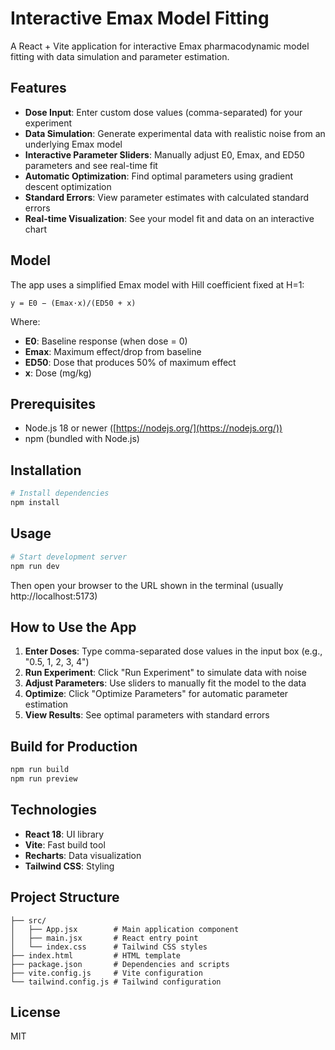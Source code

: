 # Interactive Emax Model Fitting

A React + Vite application for interactive Emax pharmacodynamic model fitting with data simulation and parameter estimation.

## Features

- **Dose Input**: Enter custom dose values (comma-separated) for your experiment
- **Data Simulation**: Generate experimental data with realistic noise from an underlying Emax model
- **Interactive Parameter Sliders**: Manually adjust E0, Emax, and ED50 parameters and see real-time fit
- **Automatic Optimization**: Find optimal parameters using gradient descent optimization
- **Standard Errors**: View parameter estimates with calculated standard errors
- **Real-time Visualization**: See your model fit and data on an interactive chart

## Model

The app uses a simplified Emax model with Hill coefficient fixed at H=1:

```
y = E0 − (Emax·x)/(ED50 + x)
```

Where:
- **E0**: Baseline response (when dose = 0)
- **Emax**: Maximum effect/drop from baseline
- **ED50**: Dose that produces 50% of maximum effect
- **x**: Dose (mg/kg)

## Prerequisites

- Node.js 18 or newer ([https://nodejs.org/](https://nodejs.org/))
- npm (bundled with Node.js)

## Installation

```powershell
# Install dependencies
npm install
```

## Usage

```powershell
# Start development server
npm run dev
```

Then open your browser to the URL shown in the terminal (usually http://localhost:5173)

## How to Use the App

1. **Enter Doses**: Type comma-separated dose values in the input box (e.g., "0.5, 1, 2, 3, 4")
2. **Run Experiment**: Click "Run Experiment" to simulate data with noise
3. **Adjust Parameters**: Use sliders to manually fit the model to the data
4. **Optimize**: Click "Optimize Parameters" for automatic parameter estimation
5. **View Results**: See optimal parameters with standard errors

## Build for Production

```powershell
npm run build
npm run preview
```

## Technologies

- **React 18**: UI library
- **Vite**: Fast build tool
- **Recharts**: Data visualization
- **Tailwind CSS**: Styling

## Project Structure

```
├── src/
│   ├── App.jsx        # Main application component
│   ├── main.jsx       # React entry point
│   └── index.css      # Tailwind CSS styles
├── index.html         # HTML template
├── package.json       # Dependencies and scripts
├── vite.config.js     # Vite configuration
└── tailwind.config.js # Tailwind configuration
```

## License

MIT
